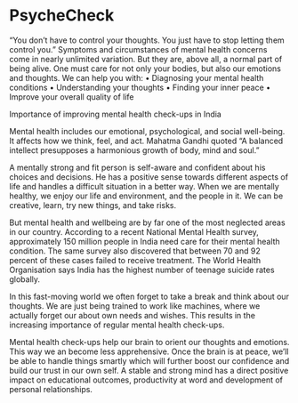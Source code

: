 # PsycheCheck
“You don’t have to control your thoughts. You just have to stop letting them control you.”
Symptoms and circumstances of mental health concerns come in nearly unlimited variation. But they are, above all, a normal part of being alive. One must care for not only your bodies, but also our emotions and thoughts.
We can help you with:
•	Diagnosing your mental health conditions
•	Understanding your thoughts
•	Finding your inner peace
•	Improve your overall quality of life


Importance of improving mental health check-ups in India

Mental health includes our emotional, psychological, and social well-being. It affects how we think, feel, and act. Mahatma Gandhi quoted “A balanced intellect presupposes a harmonious growth of body, mind and soul.”

A mentally strong and fit person is self-aware and confident about his choices and decisions. He has a positive sense towards different aspects of life and handles a difficult situation in a better way. When we are mentally healthy, we enjoy our life and environment, and the people in it. We can be creative, learn, try new things, and take risks.

But mental health and wellbeing are by far one of the most neglected areas in our country. According to a recent National Mental Health survey, approximately 150 million people in India need care for their mental health condition. The same survey also discovered that between 70 and 92 percent of these cases failed to receive treatment. The World Health Organisation says India has the highest number of teenage suicide rates globally.

In this fast-moving world we often forget to take a break and think about our thoughts. We are just being trained to work like machines, where we actually forget our about own needs and wishes. This results in the increasing importance of regular mental health check-ups. 

Mental health check-ups help our brain to orient our thoughts and emotions. This way we an become less apprehensive. Once the brain is at peace, we’ll be able to handle things smartly which will further boost our confidence and build our trust in our own self. A stable and strong mind has a direct positive impact on educational outcomes, productivity at word and development of personal relationships.
